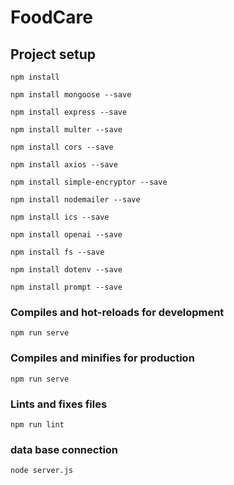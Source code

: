 # FoodCare

## Project setup
```
npm install

npm install mongoose --save

npm install express --save

npm install multer --save

npm install cors --save

npm install axios --save

npm install simple-encryptor --save

npm install nodemailer --save

npm install ics --save

npm install openai --save

npm install fs --save

npm install dotenv --save

npm install prompt --save
```
### Compiles and hot-reloads for development
```
npm run serve
```

### Compiles and minifies for production
```
npm run serve
```

### Lints and fixes files
```
npm run lint
```

### data base connection
```
node server.js
```



